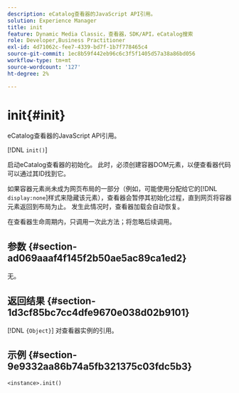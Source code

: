 ```yaml
---
description: eCatalog查看器的JavaScript API引用。
solution: Experience Manager
title: init
feature: Dynamic Media Classic，查看器，SDK/API，eCatalog搜索
role: Developer,Business Practitioner
exl-id: 4d71062c-fee7-4339-bd7f-1b7f778465c4
source-git-commit: 1ec8b59f442eb96c6c3f5f1405d57a38a86bd056
workflow-type: tm+mt
source-wordcount: '127'
ht-degree: 2%

---
```


# init{#init}

eCatalog查看器的JavaScript API引用。

[!DNL `init()`]

启动eCatalog查看器的初始化。 此时，必须创建容器DOM元素，以便查看器代码可以通过其ID找到它。

如果容器元素尚未成为网页布局的一部分（例如，可能使用分配给它的[!DNL `display:none`]样式来隐藏该元素），查看器会暂停其初始化过程，直到网页将容器元素返回到布局为止。 发生此情况时，查看器加载会自动恢复。

在查看器生命周期内，只调用一次此方法；将忽略后续调用。

## 参数 {#section-ad069aaaf4f145f2b50ae5ac89ca1ed2}

无。

## 返回结果 {#section-1d3cf85bc7cc4dfe9670e038d02b9101}

[!DNL `{Object}`] 对查看器实例的引用。

## 示例 {#section-9e9332aa86b74a5fb321375c03fdc5b3}

```
<instance>.init()
```
